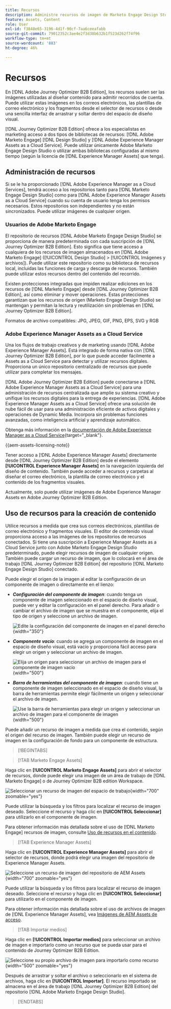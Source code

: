 ```yaml
---
title: Recursos
description: Administre recursos de imagen de Marketo Engage Design Studio y AEM Assets para correos electrónicos, plantillas y fragmentos en Journey Optimizer B2B edition.
feature: Assets, Content
role: User
exl-id: f3848e65-3196-4d1f-90cf-7aa6ceeafabb
source-git-commit: 79012352c3ae4e2f3d38b632b1f523d262f74f96
workflow-type: tm+mt
source-wordcount: '883'
ht-degree: 46%

---
```


# Recursos

En [!DNL Adobe Journey Optimizer B2B Edition], los recursos suelen ser las imágenes utilizadas al diseñar contenido para admitir recorridos de cuenta. Puede utilizar estas imágenes en los correos electrónicos, las plantillas de correo electrónico y los fragmentos desde el selector de recursos o desde una sencilla interfaz de arrastrar y soltar dentro del espacio de diseño visual.

[!DNL Journey Optimizer B2B Edition] ofrece a los especialistas en marketing acceso a dos tipos de bibliotecas de recursos: [!DNL Adobe Marketo Engage] [!DNL Design Studio] y [!DNL Adobe Experience Manager Assets as a Cloud Service]. Puede utilizar únicamente Adobe Marketo Engage Design Studio o utilizar ambas bibliotecas configuradas al mismo tiempo (según la licencia de [!DNL Experience Manager Assets] que tenga).

## Administración de recursos

Si se le ha proporcionado [!DNL Adobe Experience Manager as a Cloud Services], tendrá acceso a los repositorios tanto para [!DNL Marketo Engage Design Studio] como para [!DNL Adobe Experience Manager Assets as a Cloud Service] cuando su cuenta de usuario tenga los permisos necesarios. Estos repositorios son independientes y no están sincronizados. Puede utilizar imágenes de cualquier origen.

### Usuarios de Adobe Marketo Engage

El repositorio de recursos [!DNL Adobe Marketo Engage Design Studio] se proporciona de manera predeterminada con cada suscripción de [!DNL Journey Optimizer B2B Edition]. Esto significa que tiene acceso a cualquiera de los recursos de imagen almacenados en [!DNL Adobe Marketo Engage] ([!UICONTROL Design Studio] > [!UICONTROL Imágenes y archivos]). Puede utilizar este repositorio como su biblioteca de recursos local, incluidas las funciones de carga y descarga de recursos. También puede utilizar estos recursos dentro del contenido del recorrido.

Existen protecciones integradas que impiden realizar ediciones en los recursos de [!DNL Marketo Engage] desde [!DNL Journey Optimizer B2B Edition], así como eliminar y mover operaciones. Estas protecciones garantizan que los recursos de origen (Marketo Engage Design Studio) se mantengan y permitan la lectura y reutilización sin problemas en [!DNL Journey Optimizer B2B Edition].

Formatos de archivo compatibles: JPG, JPEG, GIF, PNG, EPS, SVG y RGB

### Adobe Experience Manager Assets as a Cloud Service

Una los flujos de trabajo creativos y de marketing usando [!DNL Adobe Experience Manager Assets]. Está integrado de forma nativa con [!DNL Journey Optimizer B2B Edition], por lo que puede acceder fácilmente a Assets as a Cloud Service para detectar y utilizar recursos digitales. Proporciona un único repositorio centralizado de recursos que puede utilizar para completar los mensajes.

[!DNL Adobe Journey Optimizer B2B Edition] puede conectarse a [!DNL Adobe Experience Manager Assets as a Cloud Service] para una administración de recursos centralizada que amplíe su sistema creativo y unifique los recursos digitales para la entrega de experiencias. [!DNL Adobe Experience Manager Assets as a Cloud Service] ofrece una solución de nube fácil de usar para una administración eficiente de activos digitales y operaciones de Dynamic Media. Incorpora sin problemas funciones avanzadas, como inteligencia artificial y aprendizaje automático.

Obtenga más información en la [documentación de Adobe Experience Manager as a Cloud Service](https://experienceleague.adobe.com/es/docs/experience-manager-cloud-service/content/assets/overview){target="_blank"}.

{{aem-assets-licensing-note}}

Tener acceso a [!DNL Adobe Experience Manager Assets] directamente desde [!DNL Journey Optimizer B2B Edition] desde el elemento **[!UICONTROL Experience Manager Assets]** en la navegación izquierda del diseño de contenido. También puede acceder a recursos y carpetas al diseñar el correo electrónico, la plantilla de correo electrónico y el contenido de los fragmentos visuales.

Actualmente, solo puede utilizar imágenes de Adobe Experience Manager Assets en Adobe Journey Optimizer B2B Edition.

## Uso de recursos para la creación de contenido

Utilice recursos a medida que crea sus correos electrónicos, plantillas de correo electrónico y fragmentos visuales. El editor de contenido visual proporciona acceso a las imágenes de los repositorios de recursos conectados. Si tiene una suscripción a Experience Manager Assets as a Cloud Service junto con Adobe Marketo Engage Design Studio predeterminado, puede elegir recursos de imagen de cualquier origen. También puede cargar un recurso de imagen, que lo colocará en el área de trabajo [!DNL Journey Optimizer B2B Edition] del repositorio [!DNL Marketo Engage Design Studio] conectado.

Puede elegir el origen de la imagen al editar la configuración de un componente de imagen o directamente en el lienzo:

* **_Configuración del componente de imagen_**: cuando tenga un componente de imagen seleccionado en el espacio de diseño visual, puede ver y editar la configuración en el panel derecho. Para añadir o cambiar el archivo de imagen que se muestra en el componente, elija el tipo de origen y seleccione un archivo de imagen.

  ![Edite la configuración del componente de imagen en el panel derecho](./assets/content-assets-image-settings.png){width="350"}

* **_Componente vacío_**: cuando se agrega un componente de imagen en el espacio de diseño visual, está vacío y proporciona fácil acceso para elegir un origen y seleccionar un archivo de imagen.

  ![Elija un origen para seleccionar un archivo de imagen para el componente de imagen vacío](./assets/content-assets-image-component-empty.png){width="500"}

* **_Barra de herramientas del componente de imagen_**: cuando tiene un componente de imagen seleccionado en el espacio de diseño visual, la barra de herramientas permite elegir fácilmente un origen y seleccionar el archivo de imagen.

  ![Use la barra de herramientas para elegir un origen y seleccionar un archivo de imagen para el componente de imagen](./assets/content-assets-image-toolbar-settings.png){width="500"}

Puede añadir un recurso de imagen a medida que crea el contenido, según el origen del recurso de imagen. También puede elegir un recurso de imagen en la configuración de fondo para un componente de estructura.

>[!BEGINTABS]

>[!TAB Marketo Engage Assets]

Haga clic en **[!UICONTROL Marketo Engage Assets]** para abrir el selector de recursos, donde puede elegir una imagen de un área de trabajo de [!DNL Marketo Engage] o de Journey Optimizer B2B edition Workspace.

![Seleccionar un recurso de imagen del espacio de trabajo](./assets/content-assets-image-me-selected.png){width="700" zoomable="yes"}

Puede utilizar la búsqueda y los filtros para localizar el recurso de imagen deseado. Seleccione el recurso y haga clic en **[!UICONTROL Seleccionar]** para utilizarlo en el componente de imagen.

Para obtener información más detallada sobre el uso de [!DNL Marketo Engage] recursos de imagen, consulte [Uso de recursos en el contenido](./marketo-engage-design-studio.md#use-assets-in-your-content).

>[!TAB Experience Manager Assets]

Haga clic en **[!UICONTROL Experience Manager Assets]** para abrir el selector de recursos, donde podrá elegir una imagen del repositorio de Experience Manager Assets.

![Seleccione un recurso de imagen del repositorio de AEM Assets](./assets/content-assets-image-aem-selected.png){width="700" zoomable="yes"}

Puede utilizar la búsqueda y los filtros para localizar el recurso de imagen deseado. Seleccione el recurso y haga clic en **[!UICONTROL Seleccionar]** para utilizarlo en el componente de imagen.

Para obtener información más detallada sobre el uso de archivos de imagen de [!DNL Experience Manager Assets], vea [Imágenes de AEM Assets de acceso](./aem-assets.md#access-aem-assets-images).

>[!TAB Importar medios]

Haga clic en **[!UICONTROL Importar medios]** para seleccionar un archivo de imagen e importarlo como un recurso que se pueda usar para el contenido de Journey Optimizer B2B Edition.

![Seleccione su propio archivo de imagen para importarlo como recurso](./assets/content-assets-image-import-file-selected.png){width="500" zoomable="yes"}

Después de arrastrar y soltar el archivo o seleccionarlo en el sistema de archivos, haga clic en **[!UICONTROL Importar]**. El recurso importado se almacena en el área de trabajo [!DNL Journey Optimizer B2B Edition] del repositorio [!DNL Adobe Marketo Engage Design Studio].

>[!ENDTABS]
